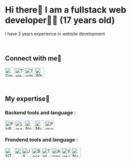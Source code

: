 # Hi there👋 I am a fullstack web developer👨‍💻 (17 years old)

I have 3 years experience in website development

<br>

## Connect with me🔗

[<img align="left" alt="Gmail" src="https://user-images.githubusercontent.com/55610152/126078601-07683e8b-4cb9-4973-98d1-5852f1879cfa.png"  width="30" />](mailto:aryarizky2303@gmail.com)
[<img align="left" alt="Telegram" src="https://user-images.githubusercontent.com/55610152/126078607-d041161b-980c-45f3-a591-dd01dd1d01b9.png"  width="30" />](https://t.me/ary4k)
[<img align="left" alt="Twitter" src="https://user-images.githubusercontent.com/55610152/126078678-bbafbf7a-a850-47fa-81be-1c45c7f4865a.png"  width="30" />](https://twitter.com/susahsemangat)
[<img  alt="Whatsapp" src="https://user-images.githubusercontent.com/55610152/126078605-7f2d9ac5-d39c-405b-b6ef-759628ecbd0d.png"  width="30" />](https://wa.me/6285707656364)


<br>

## My expertise📌

### Backend tools and language :

<img align="left" alt="PHP" src="https://user-images.githubusercontent.com/55610152/126078023-035ba2bf-3252-48b7-8b22-c1221eb800d3.png"  width="30" />
<img align="left" alt="Laravel" src="https://user-images.githubusercontent.com/55610152/126077554-b2fd8108-98d9-4b4a-ba84-991d91676686.png"  width="30" />
<img align="left" alt="Node.js" src="https://user-images.githubusercontent.com/55610152/126077791-d3f4b644-bf11-458a-9032-20d962732c94.png"  width="30" />
<img align="left" alt="Mysql" src="https://user-images.githubusercontent.com/55610152/126078064-7f5a764b-e31a-486c-a259-4679401a8df3.png"  width="30" />
<img  alt="Pgsql" src="https://user-images.githubusercontent.com/55610152/126078104-3ea716ba-7fde-4865-ae29-74a87007c88b.png"  width="30" />

### Frondend tools and language :

<img align="left" alt="HTML" src="https://user-images.githubusercontent.com/55610152/126078289-5222d4a8-080c-4a11-ab80-06c84dc25cb8.png"  width="30" />
<img align="left" alt="CSS" src="https://user-images.githubusercontent.com/55610152/126078448-b009169d-00c2-493e-981f-6bca8caeadb2.png"  width="20" />
<img align="left" alt="JS" src="https://user-images.githubusercontent.com/55610152/126078287-580c2836-a78f-4ff1-a4b4-bfe55f8f1bcd.png"  width="30" />
<img align="left" alt="Boostrap" src="https://user-images.githubusercontent.com/55610152/126078211-e9aeea3e-f5d1-4d1e-ba4a-454e9c260b17.png"  width="30" />
<img align="left" alt="Tailwind" src="https://user-images.githubusercontent.com/55610152/126078210-9bac7fdd-a726-4b49-a851-7abbef8c3f40.png"  width="30" />
<img align="left" alt="Angular.js" src="https://user-images.githubusercontent.com/55610152/126078212-7e1cbeb2-3270-43c4-8beb-aa334c5dbd61.png"  width="30" />
<img align="left" alt="Vue.js" src="https://user-images.githubusercontent.com/55610152/126078239-91e5c14e-d5bd-4e53-9a81-2657e6fe8c9a.png"  width="30" />
<img  alt="Nuxt.js" src="https://user-images.githubusercontent.com/55610152/126078208-6aa9db33-1a2e-4436-84f1-52652cb0f200.png"  width="30" />

<br>






